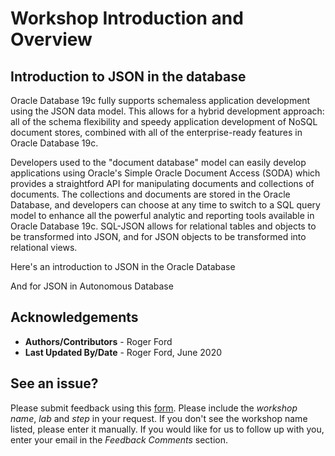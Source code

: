 # Workshop Introduction and Overview #

## Introduction to JSON in the database ##
Oracle Database 19c fully supports schemaless application development using the JSON data model. This allows for a hybrid development approach: all of the schema flexibility and speedy application development of NoSQL document stores, combined with all of the enterprise-ready features in Oracle Database 19c. 

Developers used to the "document database" model can easily develop applications using Oracle's Simple Oracle Document Access (SODA) which provides a straightford API for manipulating documents and collections of documents. The collections and documents are stored in the Oracle Database, and developers can choose at any time to switch to a SQL query model to enhance all the powerful analytic and reporting tools available in Oracle Database 19c. SQL-JSON allows for relational tables and objects to be transformed into JSON, and for JSON objects to be transformed into relational views.

Here's an introduction to JSON in the Oracle Database

[](youtube:TdkxmdSI38E)

And for JSON in Autonomous Database

[](youtube:Uo7fZjsCOI4)

## Acknowledgements

- **Authors/Contributors** - Roger Ford
- **Last Updated By/Date** - Roger Ford, June 2020

## See an issue?
Please submit feedback using this [form](https://apexapps.oracle.com/pls/apex/f?p=133:1:::::P1_FEEDBACK:1). Please include the *workshop name*, *lab* and *step* in your request.  If you don't see the workshop name listed, please enter it manually. If you would like for us to follow up with you, enter your email in the *Feedback Comments* section. 
